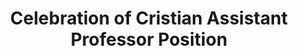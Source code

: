 ---
title: "Celebration of Cristian Assistant Professor Position"
dates: "19-10-2022"
description:
images:
  - filename: ../assets/media/gallery/everyone_with_paella.jpeg
  - filename: ../assets/media/gallery/black_paella.jpeg
  - filename: ../assets/media/gallery/paella.jpeg
  - filename: ../assets/media/gallery/everyone_with_paella_2.jpeg
tags: []
---